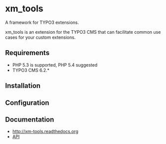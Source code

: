 # xm_tools
A framework for TYPO3 extensions.

xm_tools is an extension for the TYPO3 CMS that can facilitate common use cases for your custom extensions.

## Requirements

* PHP 5.3 is supported, PHP 5.4 suggested
* TYPO3 CMS 6.2.*

## Installation


## Configuration

## Documentation

* http://xm-tools.readthedocs.org
* [API](http://xm-tools.readthedocs.org/_static/api/index.html)
